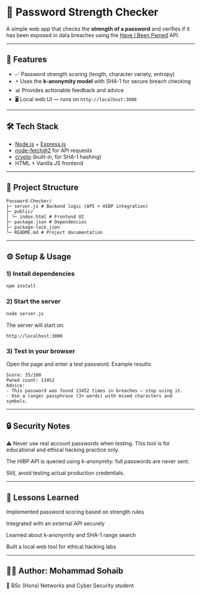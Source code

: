 # 🔐 Password Strength Checker

A simple web app that checks the **strength of a password** and verifies if it has been exposed in data breaches using the [Have I Been Pwned](https://haveibeenpwned.com/API/v3#PwnedPasswords) API.  

---

## 🚀 Features
- ✅ Password strength scoring (length, character variety, entropy)
- ⚡ Uses the **k-anonymity model** with SHA-1 for secure breach checking
- 📊 Provides actionable feedback and advice
- 🖥️ Local web UI — runs on `http://localhost:3000`

---

## 🛠️ Tech Stack
- [Node.js](https://nodejs.org/) + [Express.js](https://expressjs.com/)
- [node-fetch@2](https://www.npmjs.com/package/node-fetch) for API requests
- [crypto](https://nodejs.org/api/crypto.html) (built-in, for SHA-1 hashing)
- HTML + Vanilla JS frontend

---


## 📂 Project Structure
```
Password-Checker/
├─ server.js # Backend logic (API + HIBP integration)
├─ public/
│ └─ index.html # Frontend UI
├─ package.json # Dependencies
├─ package-lock.json
└─ README.md # Project documentation
```

---

## ⚙️ Setup & Usage

### 1) Install dependencies
```bash
npm install
```

### 2) Start the server
```bash
node server.js
```

The server will start on:
```arduino
http://localhost:3000
```

### 3) Test in your browser

Open the page and enter a test password. Example results:
```vbnet
Score: 35/100
Pwned count: 13452
Advice:
- This password was found 13452 times in breaches — stop using it.
- Use a longer passphrase (3+ words) with mixed characters and symbols.
```

---

## 🔒 Security Notes

⚠️ Never use real account passwords when testing.
This tool is for educational and ethical hacking practice only.

The HIBP API is queried using k-anonymity: full passwords are never sent.

Still, avoid testing actual production credentials.

---

## 📖 Lessons Learned

Implemented password scoring based on strength rules

Integrated with an external API securely

Learned about k-anonymity and SHA-1 range search

Built a local web tool for ethical hacking labs

---

## 👨‍💻 Author: Mohammad Sohaib
📌 BSc (Hons) Networks and Cyber Security student
